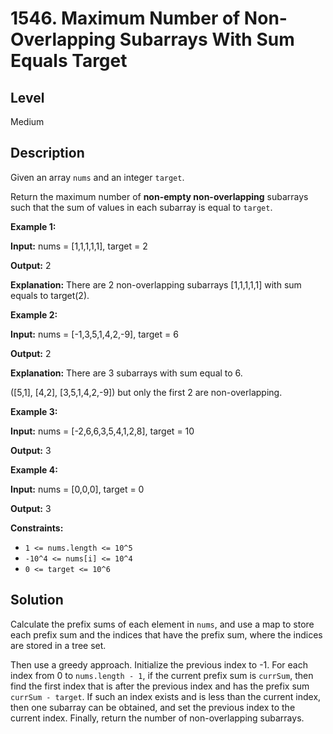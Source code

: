 # 1546. Maximum Number of Non-Overlapping Subarrays With Sum Equals Target
## Level
Medium

## Description
Given an array `nums` and an integer `target`.

Return the maximum number of **non-empty non-overlapping** subarrays such that the sum of values in each subarray is equal to `target`.

**Example 1:**

**Input:** nums = [1,1,1,1,1], target = 2

**Output:** 2

**Explanation:** There are 2 non-overlapping subarrays [1,1,1,1,1] with sum equals to target(2).

**Example 2:**

**Input:** nums = [-1,3,5,1,4,2,-9], target = 6

**Output:** 2

**Explanation:** There are 3 subarrays with sum equal to 6.

([5,1], [4,2], [3,5,1,4,2,-9]) but only the first 2 are non-overlapping.

**Example 3:**

**Input:** nums = [-2,6,6,3,5,4,1,2,8], target = 10

**Output:** 3

**Example 4:**

**Input:** nums = [0,0,0], target = 0

**Output:** 3

**Constraints:**

* `1 <= nums.length <= 10^5`
* `-10^4 <= nums[i] <= 10^4`
* `0 <= target <= 10^6`

## Solution
Calculate the prefix sums of each element in `nums`, and use a map to store each prefix sum and the indices that have the prefix sum, where the indices are stored in a tree set.

Then use a greedy approach. Initialize the previous index to -1. For each index from 0 to `nums.length - 1`, if the current prefix sum is `currSum`, then find the first index that is after the previous index and has the prefix sum `currSum - target`. If such an index exists and is less than the current index, then one subarray can be obtained, and set the previous index to the current index. Finally, return the number of non-overlapping subarrays.
